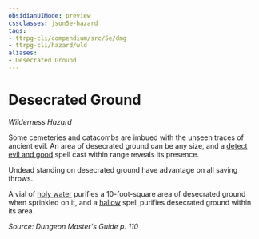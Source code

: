 ```yaml
---
obsidianUIMode: preview
cssclasses: json5e-hazard
tags:
- ttrpg-cli/compendium/src/5e/dmg
- ttrpg-cli/hazard/wld
aliases:
- Desecrated Ground
---
```

# Desecrated Ground
*Wilderness Hazard*  

Some cemeteries and catacombs are imbued with the unseen traces of ancient evil. An area of desecrated ground can be any size, and a [detect evil and good](/3-Mechanics/CLI/Compendium/spells/detect-evil-and-good.md) spell cast within range reveals its presence.

Undead standing on desecrated ground have advantage on all saving throws.

A vial of [holy water](/3-Mechanics/CLI/Compendium/items/holy-water-flask.md) purifies a 10-foot-square area of desecrated ground when sprinkled on it, and a [hallow](/3-Mechanics/CLI/Compendium/spells/hallow.md) spell purifies desecrated ground within its area.

*Source: Dungeon Master's Guide p. 110*